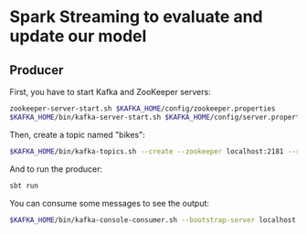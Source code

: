 # Spark Streaming to evaluate and update our model

## Producer

First, you have to start Kafka and ZooKeeper servers:

```bash
zookeeper-server-start.sh $KAFKA_HOME/config/zookeeper.properties
$KAFKA_HOME/bin/kafka-server-start.sh $KAFKA_HOME/config/server.properties
```

Then, create a topic named "bikes":
```bash
$KAFKA_HOME/bin/kafka-topics.sh --create --zookeeper localhost:2181 --replication-factor 1 --partitions 1 --topic bikes
```

And to run the producer:
```bash
sbt run
```

You can consume some messages to see the output:
```bash
$KAFKA_HOME/bin/kafka-console-consumer.sh --bootstrap-server localhost:9092 --topic avg --from-beginning
```
